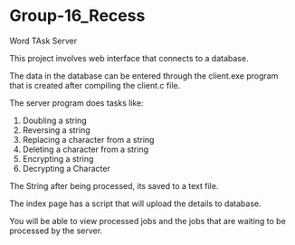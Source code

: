 # Group-16_Recess
Word TAsk Server

This project involves web interface that connects to a database.

The data in the database can be entered through the client.exe program that is created after compiling the client.c file.

The server program does tasks like:
1. Doubling a string
2. Reversing a string
3. Replacing a character from a string
4. Deleting a character from a string
5. Encrypting a string
6. Decrypting a Character

The String after being processed, its saved to a text file.

The index page has a script that will upload the details to database.

You will be able to view processed jobs and the jobs that are waiting to be processed by the server.
